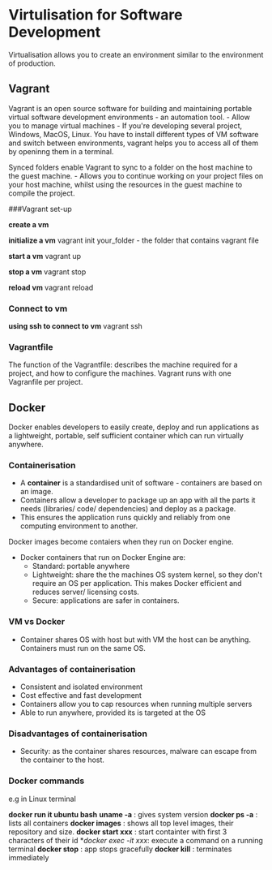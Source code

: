 # Virtulisation for Software Development

Virtualisation allows you to create an environment similar to the environment of production.

## Vagrant 

Vagrant is an open source software for building and maintaining portable virtual software development environments - an automation tool.
	- Allow you to manage virtual machines
	- If you're developing several project, Windows, MacOS, Linux. You have to install different types of VM software and switch between environments, vagrant helps you to access all of them by openinng them in a terminal.

Synced folders enable Vagrant to sync to a folder on the host machine to the guest machine.
	- Allows you to continue working on your project files on your host machine, whilst using the resources in the guest machine to compile the project.

###Vagrant set-up

**create a vm**

**initialize a vm**
vagrant init your_folder - the folder that contains vagrant file

**start a vm**
vagrant up

**stop a vm**
vagrant stop

**reload vm**
vagrant reload

### Connect to vm

**using ssh to connect to vm**
vagrant ssh

### Vagrantfile

The function of the Vagrantfile: describes the machine required for a project, and how to configure the machines. Vagrant runs with one Vagranfile per project.

## Docker

Docker enables developers to easily create, deploy and run applications as a lightweight, portable, self sufficient container which can run virtually anywhere.

### Containerisation

- A **container** is a standardised unit of software - containers are based on an image.
- Containers allow a developer to package up an app with all the parts it needs (libraries/ code/ dependencies) and deploy as a package.
- This ensures the application runs quickly and reliably from one computing environment to another.


Docker images become contaiers when they run on Docker engine.
- Docker containers that run on Docker Engine are:
	- Standard: portable anywhere
	- Lightweight: share the the machines OS system kernel, so they don't require an OS per application. This makes Docker efficient and reduces server/ licensing costs.
	- Secure: applications are safer in containers.


### VM vs Docker
- Container shares OS with host but with VM the host can be anything. Containers must run on the same OS.

### Advantages of containerisation
- Consistent and isolated environment
- Cost effective and fast development
- Containers allow you to cap resources when running multiple servers
- Able to run anywhere, provided its is targeted at the OS 

### Disadvantages of containerisation
- Security: as the container shares resources, malware can escape from the container to the host.

### Docker commands
e.g in Linux terminal

**docker run it ubuntu bash**
**uname -a** : gives system version
**docker ps -a** : lists all containers
**docker images** : shows all top level images, their repository and size.
**docker start xxx** : start containter with first 3 characters of their id
**docker exec -it xxx*: execute a command on a running terminal
**docker stop** : app stops gracefully
**docker kill** : terminates immediately
